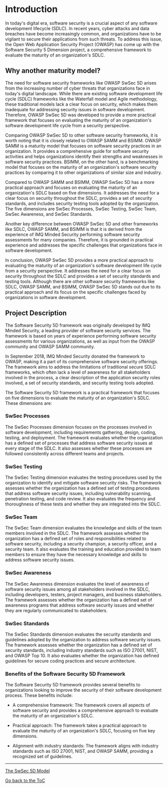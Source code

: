 # Introduction

In today's digital era, software security is a crucial aspect of any software development lifecycle (SDLC). In recent years, cyber attacks and data breaches have become increasingly common, and organizations have to be vigilant to secure their applications from such threats. To address this issue, the Open Web Application Security Project (OWASP) has come up with the Software Security 5 Dimension project, a comprehensive framework to evaluate the maturity of an organization's SDLC.

## Why another maturity model?

The need for software security frameworks like OWASP SwSec 5D arises from the increasing number of cyber threats that organizations face in today's digital landscape. While there are existing software development life cycle (SDLC) frameworks like the Waterfall model and Agile methodology, these traditional models lack a clear focus on security, which makes them inadequate for addressing security issues in software development. Therefore, OWASP SwSec 5D was developed to provide a more practical framework that focuses on evaluating the maturity of an organization's software development life cycle from a security perspective.

Comparing OWASP SwSec 5D to other software security frameworks, it is worth noting that it is closely related to OWASP SAMM and BSIMM. OWASP SAMM is a maturity model that focuses on software security practices in an organization. It provides a comprehensive guide for software security activities and helps organizations identify their strengths and weaknesses in software security practices. BSIMM, on the other hand, is a benchmarking model that focuses on the maturity of an organization's software security practices by comparing it to other organizations of similar size and industry.

Compared to OWASP SAMM and BSIMM, OWASP SwSec 5D has a more practical approach and focuses on evaluating the maturity of an organization's SDLC based on five dimensions. It addresses the need for a clear focus on security throughout the SDLC, provides a set of security standards, and includes security testing tools adopted by the organization. The five dimensions are SwSec Processes, SwSec Testing, SwSec Team, SwSec Awareness, and SwSec Standards.

Another key difference between OWASP SwSec 5D and other frameworks like SDLC, OWASP SAMM, and BSIMM is that it is derived from the experience of IMQ Minded Security performing software security assessments for many companies. Therefore, it is grounded in practical experience and addresses the specific challenges that organizations face in software development.

In conclusion, OWASP SwSec 5D provides a more practical approach to evaluating the maturity of an organization's software development life cycle from a security perspective. It addresses the need for a clear focus on security throughout the SDLC and provides a set of security standards and testing tools. Although there are other software security frameworks like SDLC, OWASP SAMM, and BSIMM, OWASP SwSec 5D stands out due to its practical approach and its focus on the specific challenges faced by organizations in software development.

## Project Description

The Software Security 5D framework was originally developed by IMQ Minded Security, a leading provider of software security services. The framework is based on years of experience performing software security assessments for various organizations, as well as input from the OWASP community and OWASP SAMM community.

In September 2018, IMQ Minded Security donated the framework to OWASP, making it a part of its comprehensive software security offerings. The framework aims to address the limitations of traditional secure SDLC frameworks, which often lack a level of awareness for all stakeholders involved in the process, a clear description of the application security roles involved, a set of security standards, and security testing tools adopted.

The Software Security 5D framework is a practical framework that focuses on five dimensions to evaluate the maturity of an organization's SDLC. These dimensions are:

### SwSec Processes

The SwSec Processes dimension focuses on the processes involved in software development, including requirements gathering, design, coding, testing, and deployment. The framework evaluates whether the organization has a defined set of processes that address software security issues at every stage of the SDLC. It also assesses whether these processes are followed consistently across different teams and projects.

### SwSec Testing

The SwSec Testing dimension evaluates the testing procedures used by the organization to identify and mitigate software security risks. The framework assesses whether the organization has a defined set of testing procedures that address software security issues, including vulnerability scanning, penetration testing, and code review. It also evaluates the frequency and thoroughness of these tests and whether they are integrated into the SDLC.

### SwSec Team

The SwSec Team dimension evaluates the knowledge and skills of the team members involved in the SDLC. The framework assesses whether the organization has a defined set of roles and responsibilities related to software security, including a security champion, a security officer, and a security team. It also evaluates the training and education provided to team members to ensure they have the necessary knowledge and skills to address software security issues.

### SwSec Awareness

The SwSec Awareness dimension evaluates the level of awareness of software security issues among all stakeholders involved in the SDLC, including developers, testers, project managers, and business stakeholders. The framework assesses whether the organization has a defined set of awareness programs that address software security issues and whether they are regularly communicated to stakeholders.

### SwSec Standards

The SwSec Standards dimension evaluates the security standards and guidelines adopted by the organization to address software security issues. The framework assesses whether the organization has a defined set of security standards, including industry standards such as ISO 27001, NIST, and OWASP Top 10. It also evaluates whether the organization has defined guidelines for secure coding practices and secure architecture.

### Benefits of the Software Security 5D Framework

The Software Security 5D framework provides several benefits to organizations looking to improve the security of their software development process. These benefits include:

- A comprehensive framework: The framework covers all aspects of software security and provides a comprehensive approach to evaluate the maturity of an organization's SDLC.

- Practical approach: The framework takes a practical approach to evaluate the maturity of an organization's SDLC, focusing on five key dimensions.

- Alignment with industry standards: The framework aligns with industry standards such as ISO 27001, NIST, and OWASP SAMM, providing a recognized set of guidelines.

---
[The SwSec 5D Model](2.The-SwSec5D-Model.md)

[Go back to the ToC](ToC.md)
